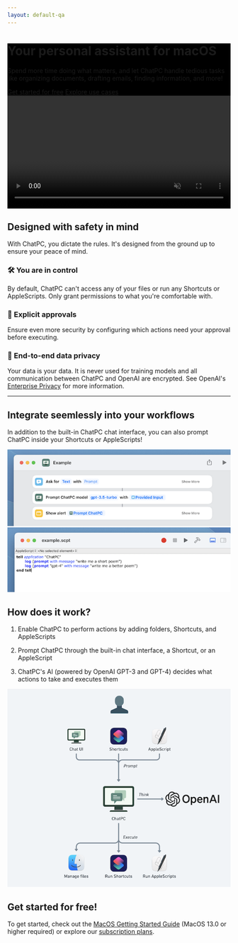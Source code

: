 ```yaml
---
layout: default-qa
---
```


<div style="background-color: #000">
  <div class="container">
    <div class="row align-items-center g-lg-3 py-4">
      <div class="col-xl-5 text-center text-lg-start">
        <h1 class="display-6 fw-bold lh-1 mb-3">
          Your personal assistant for macOS
        </h1>
        <p class="col-xl-10 fs-5">
          Spend more time doing what matters, and let ChatPC handle tedious tasks like organizing documents, drafting emails, finding information, and more!
        </p>
        <div class="d-grid gap-2 d-md-flex justify-content-md-center justify-content-lg-start mb-4 mb-lg-3">
          <a class="btn btn-primary px-4 me-md-2" href="/docs/macos/getting-started/">Get started for free</a>
          <a class="btn btn-outline-secondary px-4" href="/docs/macos/use-cases/">Explore use cases</a>
        </div>
      </div>
      <div class="col-xl-7 col-lg-12 mx-auto">
        <video src="images/landing/compose-email.mp4" style="width: 100%;" muted autoplay loop controls>
          <p>
            Your browser doesn't support HTML video. Here is a
            <a href="images/landing/compose-email.mp4">link to the demo video</a> instead.
          </p>
        </video>
      </div>
    </div>
  </div>
</div>

## Designed with safety in mind

With ChatPC, you dictate the rules. It's designed from the ground up to ensure your peace of mind.

### 🛠️ You are in control

By default, ChatPC can't access any of your files or run any Shortcuts or AppleScripts. Only grant permissions to what you're comfortable with.

### 🛂 Explicit approvals

Ensure even more security by configuring which actions need your approval before executing.

### 🔐 End-to-end data privacy

Your data is your data. It is never used for training models and all communication between ChatPC and OpenAI are encrypted. See OpenAI's [Enterprise Privacy](https://openai.com/enterprise-privacy) for more information.

---

## Integrate seemlessly into your workflows

In addition to the built-in ChatPC chat interface, you can also prompt ChatPC inside your Shortcuts or AppleScripts!

![Prompt with Shortcuts](/images/landing/prompt-with-shortcuts.png)
![Prompt with Shortcuts](/images/landing/prompt-with-applescript.png)

## How does it work?

1. Enable ChatPC to perform actions by adding folders, Shortcuts, and AppleScripts

1. Prompt ChatPC through the built-in chat interface, a Shortcut, or an AppleScript

1. ChatPC's AI (powered by OpenAI GPT-3 and GPT-4) decides what actions to take and executes them

![How it works](/images/landing/how-it-works.png)

## Get started for free!

To get started, check out the [MacOS Getting Started Guide](/docs/macos/getting-started/) (MacOS 13.0 or higher required) or explore our [subscription plans](/plans/).

